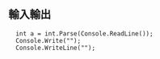 ## 輸入輸出
```Csharp
  int a = int.Parse(Console.ReadLine());
  Console.Write("");
  Console.WriteLine("");
```
